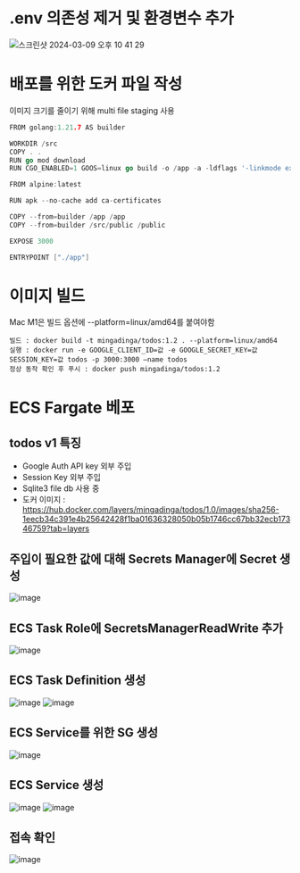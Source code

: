 # .env 의존성 제거 및 환경변수 추가
![스크린샷 2024-03-09 오후 10 41 29](https://github.com/Mingadinga/go-webserver/assets/53958188/3447da2c-51ed-4779-b399-d3aee524043d)

# 배포를 위한 도커 파일 작성
이미지 크기를 줄이기 위해 multi file staging 사용
```go
FROM golang:1.21.7 AS builder

WORKDIR /src
COPY . .
RUN go mod download
RUN CGO_ENABLED=1 GOOS=linux go build -o /app -a -ldflags '-linkmode external -extldflags "-static"' .

FROM alpine:latest

RUN apk --no-cache add ca-certificates

COPY --from=builder /app /app
COPY --from=builder /src/public /public

EXPOSE 3000

ENTRYPOINT ["./app"]
```

# 이미지 빌드
Mac M1은 빌드 옵션에 --platform=linux/amd64를 붙여야함

    빌드 : docker build -t mingadinga/todos:1.2 . --platform=linux/amd64
    실행 : docker run -e GOOGLE_CLIENT_ID=값 -e GOOGLE_SECRET_KEY=값 SESSION_KEY=값 todos -p 3000:3000 —name todos
    정상 동작 확인 후 푸시 : docker push mingadinga/todos:1.2

# ECS Fargate 베포

## todos v1 특징

- Google Auth API key 외부 주입
- Session Key 외부 주입
- Sqlite3 file db 사용 중
- 도커 이미지 : https://hub.docker.com/layers/mingadinga/todos/1.0/images/sha256-1eecb34c391e4b25642428f1ba01636328050b05b1746cc67bb32ecb17346759?tab=layers

## 주입이 필요한 값에 대해 Secrets Manager에 Secret 생성
![image](https://github.com/Mingadinga/go-webserver/assets/53958188/91590ebc-bea4-4c2b-b5cb-8008463d5ac2)


## ECS Task Role에 SecretsManagerReadWrite 추가
![image](https://github.com/Mingadinga/go-webserver/assets/53958188/1c3fd23d-3c60-4192-bb19-b15beb5dc684)


## ECS Task Definition 생성
![image](https://github.com/Mingadinga/go-webserver/assets/53958188/3e38248e-df8d-4169-a32f-b61eab30f4d2)
![image](https://github.com/Mingadinga/go-webserver/assets/53958188/03aa1558-6c83-4f13-b2f8-f56fb0a9808b)


## ECS Service를 위한 SG 생성
![image](https://github.com/Mingadinga/go-webserver/assets/53958188/461895d9-032f-499d-94ce-2530f3399da1)


## ECS Service 생성
![image](https://github.com/Mingadinga/go-webserver/assets/53958188/1185fd51-e4ed-44b2-b831-2e110d28552e)
![image](https://github.com/Mingadinga/go-webserver/assets/53958188/31dbe254-7e4a-460b-bec6-cc47af9017ef)


## 접속 확인
![image](https://github.com/Mingadinga/go-webserver/assets/53958188/fcc0bfde-562c-449c-92e7-95630775e042)
